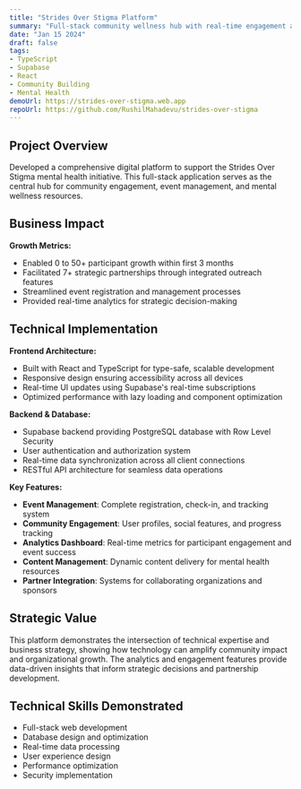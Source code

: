 ```yaml
---
title: "Strides Over Stigma Platform"
summary: "Full-stack community wellness hub with real-time engagement analytics"
date: "Jan 15 2024"
draft: false
tags:
- TypeScript
- Supabase
- React
- Community Building
- Mental Health
demoUrl: https://strides-over-stigma.web.app
repoUrl: https://github.com/RushilMahadevu/strides-over-stigma
---
```


## Project Overview

Developed a comprehensive digital platform to support the Strides Over Stigma mental health initiative. This full-stack application serves as the central hub for community engagement, event management, and mental wellness resources.

## Business Impact

**Growth Metrics:**
- Enabled 0 to 50+ participant growth within first 3 months
- Facilitated 7+ strategic partnerships through integrated outreach features
- Streamlined event registration and management processes
- Provided real-time analytics for strategic decision-making

## Technical Implementation

**Frontend Architecture:**
- Built with React and TypeScript for type-safe, scalable development
- Responsive design ensuring accessibility across all devices
- Real-time UI updates using Supabase's real-time subscriptions
- Optimized performance with lazy loading and component optimization

**Backend & Database:**
- Supabase backend providing PostgreSQL database with Row Level Security
- User authentication and authorization system
- Real-time data synchronization across all client connections
- RESTful API architecture for seamless data operations

**Key Features:**
- **Event Management**: Complete registration, check-in, and tracking system
- **Community Engagement**: User profiles, social features, and progress tracking
- **Analytics Dashboard**: Real-time metrics for participant engagement and event success
- **Content Management**: Dynamic content delivery for mental health resources
- **Partner Integration**: Systems for collaborating organizations and sponsors

## Strategic Value

This platform demonstrates the intersection of technical expertise and business strategy, showing how technology can amplify community impact and organizational growth. The analytics and engagement features provide data-driven insights that inform strategic decisions and partnership development.

## Technical Skills Demonstrated

- Full-stack web development
- Database design and optimization
- Real-time data processing
- User experience design
- Performance optimization
- Security implementation
